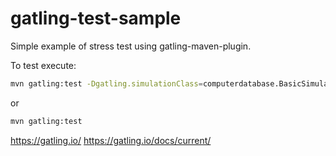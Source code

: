 gatling-test-sample
=========================

Simple example of stress test using gatling-maven-plugin.

To test execute:
```sh
mvn gatling:test -Dgatling.simulationClass=computerdatabase.BasicSimulation
```
or
```sh
mvn gatling:test
```

https://gatling.io/
https://gatling.io/docs/current/
